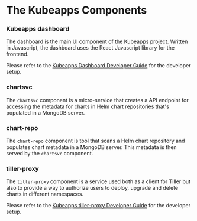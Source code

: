 # The Kubeapps Components

### Kubeapps dashboard

The dashboard is the main UI component of the Kubeapps project. Written in Javascript, the dashboard uses the React Javascript library for the frontend.

Please refer to the [Kubeapps Dashboard Developer Guide](dashboard.md) for the developer setup.

### chartsvc

The `chartsvc` component is a micro-service that creates a API endpoint for accessing the metadata for charts in Helm chart repositories that's populated in a MongoDB server.

<!-- TODO: Point to developer guide in Monocular repo  -->

### chart-repo

The `chart-repo` component is tool that scans a Helm chart repository and populates chart metadata in a MongoDB server. This metadata is then served by the `chartsvc` component.

<!-- TODO: Point to developer guide in Monocular repo  -->

### tiller-proxy

The `tiller-proxy` component is a service used both as a client for Tiller but also to provide a way to authorize users to deploy, upgrade and delete charts in different namespaces.

Please refer to the [Kubeapps tiller-proxy Developer Guide](tiller-proxy.md) for the developer setup.

